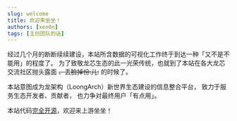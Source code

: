 ```yaml
---
slug: welcome
title: 欢迎来坐坐！
authors: [xen0n]
tags: [主创团队的话]
---
```


经过几个月的断断续续建设，本站所含数据的可视化工作终于到达一种「又不是不能用」的程度了。
为了致敬龙芯生态的此一光荣传统，也就到了本站在各大龙芯交流社区抛头露面 ~~、丢脸掉份:儿:~~ 的时候了。

本站意图成为龙架构（LoongArch）新世界生态建设的信息整合平台，
致力于服务生态开发者、贡献者，
也力争对最终用户「有点用」。

本站代码[完全开源][this-site]，欢迎来上游坐坐！

[this-site]: https://github.com/loongson-community/areweloongyet
